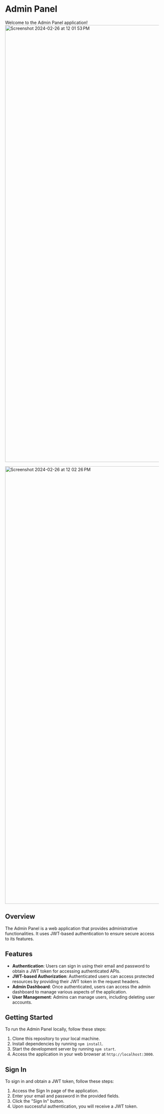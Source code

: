 # Admin Panel

Welcome to the Admin Panel application!
<img width="1432" alt="Screenshot 2024-02-26 at 12 01 53 PM" src="https://github.com/Itsayush30/Admin_Panel_Bot/assets/90981890/b9fec51e-a155-46a9-8b4b-fade7d2d15f9">

<img width="1434" alt="Screenshot 2024-02-26 at 12 02 26 PM" src="https://github.com/Itsayush30/Admin_Panel_Bot/assets/90981890/9d076ab2-ca7e-4b6d-b833-de87f02c3a77">

## Overview

The Admin Panel is a web application that provides administrative functionalities. It uses JWT-based authentication to ensure secure access to its features.

## Features

- **Authentication**: Users can sign in using their email and password to obtain a JWT token for accessing authenticated APIs.
- **JWT-based Authorization**: Authenticated users can access protected resources by providing their JWT token in the request headers.
- **Admin Dashboard**: Once authenticated, users can access the admin dashboard to manage various aspects of the application.
- **User Management**: Admins can manage users, including  deleting user accounts.


## Getting Started

To run the Admin Panel locally, follow these steps:

1. Clone this repository to your local machine.
2. Install dependencies by running `npm install`.
3. Start the development server by running `npm start`.
4. Access the application in your web browser at `http://localhost:3000`.

## Sign In

To sign in and obtain a JWT token, follow these steps:

1. Access the Sign In page of the application.
2. Enter your email and password in the provided fields.
3. Click the "Sign In" button.
4. Upon successful authentication, you will receive a JWT token.



